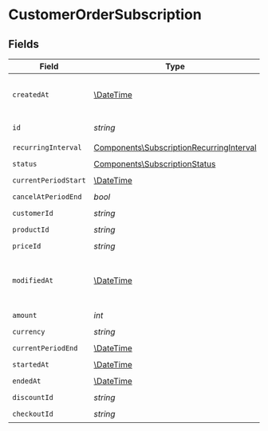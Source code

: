 # CustomerOrderSubscription


## Fields

| Field                                                                                                | Type                                                                                                 | Required                                                                                             | Description                                                                                          |
| ---------------------------------------------------------------------------------------------------- | ---------------------------------------------------------------------------------------------------- | ---------------------------------------------------------------------------------------------------- | ---------------------------------------------------------------------------------------------------- |
| `createdAt`                                                                                          | [\DateTime](https://www.php.net/manual/en/class.datetime.php)                                        | :heavy_check_mark:                                                                                   | Creation timestamp of the object.                                                                    |
| `id`                                                                                                 | *string*                                                                                             | :heavy_check_mark:                                                                                   | The ID of the object.                                                                                |
| `recurringInterval`                                                                                  | [Components\SubscriptionRecurringInterval](../../Models/Components/SubscriptionRecurringInterval.md) | :heavy_check_mark:                                                                                   | N/A                                                                                                  |
| `status`                                                                                             | [Components\SubscriptionStatus](../../Models/Components/SubscriptionStatus.md)                       | :heavy_check_mark:                                                                                   | N/A                                                                                                  |
| `currentPeriodStart`                                                                                 | [\DateTime](https://www.php.net/manual/en/class.datetime.php)                                        | :heavy_check_mark:                                                                                   | N/A                                                                                                  |
| `cancelAtPeriodEnd`                                                                                  | *bool*                                                                                               | :heavy_check_mark:                                                                                   | N/A                                                                                                  |
| `customerId`                                                                                         | *string*                                                                                             | :heavy_check_mark:                                                                                   | N/A                                                                                                  |
| `productId`                                                                                          | *string*                                                                                             | :heavy_check_mark:                                                                                   | N/A                                                                                                  |
| `priceId`                                                                                            | *string*                                                                                             | :heavy_check_mark:                                                                                   | N/A                                                                                                  |
| `modifiedAt`                                                                                         | [\DateTime](https://www.php.net/manual/en/class.datetime.php)                                        | :heavy_check_mark:                                                                                   | Last modification timestamp of the object.                                                           |
| `amount`                                                                                             | *int*                                                                                                | :heavy_check_mark:                                                                                   | N/A                                                                                                  |
| `currency`                                                                                           | *string*                                                                                             | :heavy_check_mark:                                                                                   | N/A                                                                                                  |
| `currentPeriodEnd`                                                                                   | [\DateTime](https://www.php.net/manual/en/class.datetime.php)                                        | :heavy_check_mark:                                                                                   | N/A                                                                                                  |
| `startedAt`                                                                                          | [\DateTime](https://www.php.net/manual/en/class.datetime.php)                                        | :heavy_check_mark:                                                                                   | N/A                                                                                                  |
| `endedAt`                                                                                            | [\DateTime](https://www.php.net/manual/en/class.datetime.php)                                        | :heavy_check_mark:                                                                                   | N/A                                                                                                  |
| `discountId`                                                                                         | *string*                                                                                             | :heavy_check_mark:                                                                                   | N/A                                                                                                  |
| `checkoutId`                                                                                         | *string*                                                                                             | :heavy_check_mark:                                                                                   | N/A                                                                                                  |